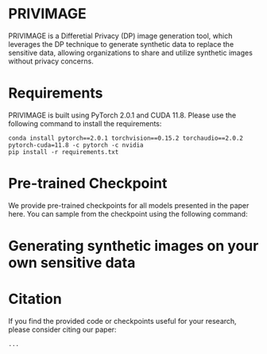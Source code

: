 # PRIVIMAGE
PRIVIMAGE is a Differetial Privacy (DP) image generation tool, which leverages the DP technique to generate synthetic data to replace the sensitive data, allowing organizations to share and utilize synthetic images without privacy concerns.
# Requirements
PRIVIMAGE is built using PyTorch 2.0.1 and CUDA 11.8. Please use the following command to install the requirements:
```
conda install pytorch==2.0.1 torchvision==0.15.2 torchaudio==2.0.2 pytorch-cuda=11.8 -c pytorch -c nvidia
pip install -r requirements.txt 
```
# Pre-trained Checkpoint
We provide pre-trained checkpoints for all models presented in the paper here. You can sample from the checkpoint using the following command:
# Generating synthetic images on your own sensitive data
# Citation
If you find the provided code or checkpoints useful for your research, please consider citing our paper:
```
...
```
